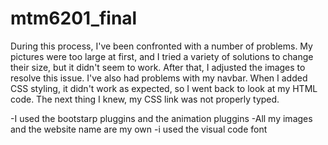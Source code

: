 # mtm6201_final
 During this process, I've been confronted with a number of problems. My pictures were too large at first, and I tried a variety of solutions to change their size, but it didn't seem to work. After that, I adjusted the images to resolve this issue. I've also had problems with my navbar. When I added CSS styling, it didn't work as expected, so I went back to look at my HTML code. The next thing I knew, my CSS link was not properly typed.

 -I used the bootstarp pluggins and the animation pluggins 
 -All my images and the website name are my own
 -i used the visual code font
 